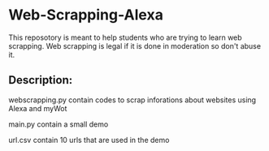 # Web-Scrapping-Alexa

This reposotory is meant to help students who are trying to learn web scrapping.
Web scrapping is legal if it is done in moderation so don't abuse it.

## Description:

webscrapping.py contain codes to scrap inforations about websites using Alexa and myWot

main.py contain a small demo

url.csv contain 10 urls that are used in the demo
